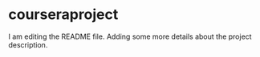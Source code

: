# courseraproject
I am editing the README file. Adding some more details about the project description.
